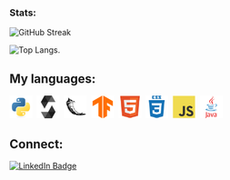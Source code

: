 ### Stats:
  
![GitHub Streak](http://github-readme-streak-stats.herokuapp.com?user=willk13&theme=dark&background=000000)

![Top Langs](https://github-readme-stats.vercel.app/api/top-langs/?username=willk13&theme=dark&background=000000&size_weight=1&count_weight=0).

## My languages:
<div>
  <img src="https://github.com/devicons/devicon/blob/master/icons/python/python-original.svg" title="HTML5" alt="HTML" width="40" height="40"/>&nbsp;
  <img src="https://github.com/devicons/devicon/blob/master/icons/solidity/solidity-original.svg" title="HTML5" alt="HTML" width="40" height="40"/>&nbsp;
  <img src="https://github.com/devicons/devicon/blob/master/icons/flask/flask-original.svg" title="HTML5" alt="HTML" width="40" height="40"/>&nbsp;
  <img src="https://github.com/devicons/devicon/blob/master/icons/tensorflow/tensorflow-original.svg" title="HTML5" alt="HTML" width="40" height="40"/>&nbsp;
  <img src="https://github.com/devicons/devicon/blob/master/icons/html5/html5-original.svg" title="HTML5" alt="HTML" width="40" height="40"/>&nbsp;
  <img src="https://github.com/devicons/devicon/blob/master/icons/css3/css3-plain-wordmark.svg"  title="CSS3" alt="CSS" width="40" height="40"/>&nbsp;
  <img src="https://github.com/devicons/devicon/blob/master/icons/javascript/javascript-original.svg" title="JavaScript" alt="JavaScript" width="40" height="40"/>&nbsp;
  <img src="https://github.com/devicons/devicon/blob/master/icons/java/java-original-wordmark.svg" title="Java" alt="Java" width="40" height="40"/>&nbsp;
</div>

## Connect:
  <div id="badges">
    <a href="https://www.linkedin.com/in/will-kaminski-ba9b52262/">
      <img src="https://img.shields.io/badge/LinkedIn-blue?style=for-the-badge&logo=linkedin&logoColor=white" alt="LinkedIn Badge"/>
    </a>
  </div>

  
  <img src="https://komarev.com/ghpvc/?username=willk13&style=flat-square&color=blue" alt=""/>
</div>
<div align="center">
